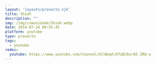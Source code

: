 ```yaml
---
layout: 'layouts/proxecto.njk'
title: Shiah
description: ""
img: /img/comunidade/Shiah.webp
date: 2014-07-24 09:55:45
platform: youtube
type: proxecto
tags:
  - youtube
redes:
  youtube: https://www.youtube.com/channel/UCtBwqtJXTpBJburBI-2RQ-w
---
```

